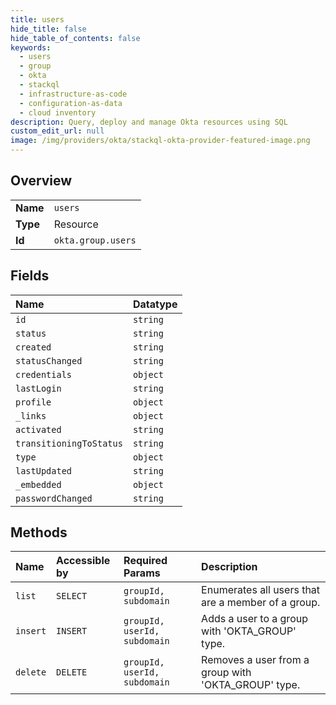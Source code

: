 ```yaml
---
title: users
hide_title: false
hide_table_of_contents: false
keywords:
  - users
  - group
  - okta    
  - stackql
  - infrastructure-as-code
  - configuration-as-data
  - cloud inventory
description: Query, deploy and manage Okta resources using SQL
custom_edit_url: null
image: /img/providers/okta/stackql-okta-provider-featured-image.png
---
```

  
    

## Overview
<table><tbody>
<tr><td><b>Name</b></td><td><code>users</code></td></tr>
<tr><td><b>Type</b></td><td>Resource</td></tr>
<tr><td><b>Id</b></td><td><code>okta.group.users</code></td></tr>
</tbody></table>

## Fields
| Name | Datatype |
|:-----|:---------|
| `id` | `string` |
| `status` | `string` |
| `created` | `string` |
| `statusChanged` | `string` |
| `credentials` | `object` |
| `lastLogin` | `string` |
| `profile` | `object` |
| `_links` | `object` |
| `activated` | `string` |
| `transitioningToStatus` | `string` |
| `type` | `object` |
| `lastUpdated` | `string` |
| `_embedded` | `object` |
| `passwordChanged` | `string` |
## Methods
| Name | Accessible by | Required Params | Description |
|:-----|:--------------|:----------------|:------------|
| `list` | `SELECT` | `groupId, subdomain` | Enumerates all users that are a member of a group. |
| `insert` | `INSERT` | `groupId, userId, subdomain` | Adds a user to a group with 'OKTA_GROUP' type. |
| `delete` | `DELETE` | `groupId, userId, subdomain` | Removes a user from a group with 'OKTA_GROUP' type. |

